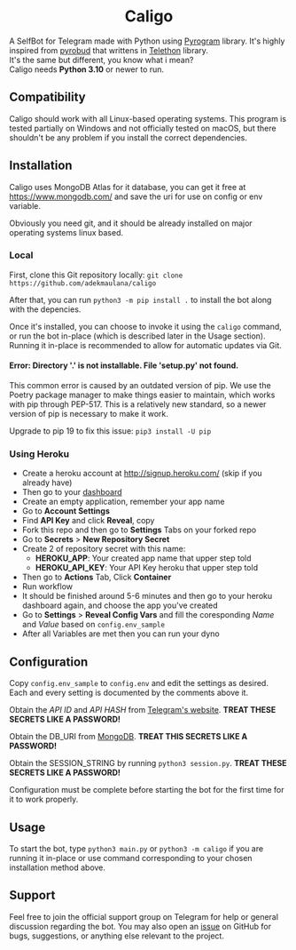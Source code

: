 <h1 align="center">Caligo</h1>

A SelfBot for Telegram made with Python using [Pyrogram](https://github.com/pyrogram/pyrogram) library. It's highly inspired from [pyrobud](https://github.com/kdrag0n/pyrobud) that writtens in [Telethon](https://github.com/LonamiWebs/Telethon) library.  
It's the same but different, you know what i mean?  
Caligo needs **Python 3.10** or newer to run.

## Compatibility

Caligo should work with all Linux-based operating systems. This program is tested partially on Windows and not officially tested on macOS, but there shouldn't be any problem if you install the correct dependencies.

## Installation

Caligo uses MongoDB Atlas for it database, you can get it free at <https://www.mongodb.com/> and save the uri for use on config or env variable.

Obviously you need git, and it should be already installed on major operating systems linux based.

### Local

First, clone this Git repository locally: `git clone https://github.com/adekmaulana/caligo`

After that, you can run `python3 -m pip install .` to install the bot along with the depencies.

Once it's installed, you can choose to invoke it using the `caligo` command, or run the bot in-place (which is described later in the Usage section). Running it in-place is recommended to allow for automatic updates via Git.

#### Error: Directory '.' is not installable. File 'setup.py' not found.

This common error is caused by an outdated version of pip. We use the Poetry package manager to make things easier to maintain, which works with pip through PEP-517. This is a relatively new standard, so a newer version of pip is necessary to make it work.

Upgrade to pip 19 to fix this issue: `pip3 install -U pip`

### Using Heroku

- Create a heroku account at <http://signup.heroku.com/> (skip if you already have)
- Then go to your [dashboard](https://dashboard.heroku.com/apps)
- Create an empty application, remember your app name
- Go to **Account Settings**
- Find **API Key** and click **Reveal**, copy
- Fork this repo and then go to **Settings** Tabs on your forked repo
- Go to **Secrets** > **New Repository Secret**
- Create 2 of repository secret with this name:
  - **HEROKU_APP**: Your created app name that upper step told
  - **HEROKU_API_KEY**: Your API Key heroku that upper step told
- Then go to **Actions** Tab, Click **Container**
- Run workflow
- It should be finished around 5-6 minutes and then go to your heroku dashboard again, and choose the app you've created
- Go to **Settings** > **Reveal Config Vars** and fill the coresponding _Name_ and _Value_ based on `config.env_sample`
- After all Variables are met then you can run your dyno

## Configuration

Copy `config.env_sample` to `config.env` and edit the settings as desired. Each and every setting is documented by the comments above it.

Obtain the _API ID_ and _API HASH_ from [Telegram's website](https://my.telegram.org/apps). **TREAT THESE SECRETS LIKE A PASSWORD!**

Obtain the DB_URI from [MongoDB](https://cloud.mongodb.com/). **TREAT THIS SECRETS LIKE A PASSWORD!**

Obtain the SESSION_STRING by running `python3 session.py`. **TREAT THESE SECRETS LIKE A PASSWORD!**

Configuration must be complete before starting the bot for the first time for it to work properly.

## Usage

To start the bot, type `python3 main.py` or `python3 -m caligo` if you are running it in-place or use command corresponding to your chosen installation method above.

## Support

Feel free to join the official support group on Telegram for help or general discussion regarding the bot. You may also open an [issue](https://github.com/adekmaulana/caligo/issues) on GitHub for bugs, suggestions, or anything else relevant to the project.
